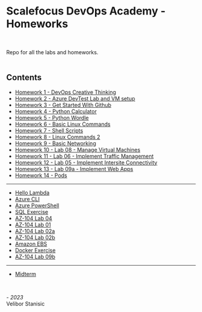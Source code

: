 # Scalefocus DevOps Academy - Homeworks
<br/>

Repo for all the labs and homeworks.  
<br/>

## Contents
* [Homework 1 - DevOps Creative Thinking](https://github.com/NeonHermit/sa-homeworks/tree/main/Homework%201)
* [Homework 2 - Azure DevTest Lab and VM setup](https://github.com/NeonHermit/sa-homeworks/tree/main/Homework%202)
* [Homework 3 - Get Started With Github](https://github.com/NeonHermit/sa-homeworks/tree/main/Homework%203)
* [Homework 4 - Python Calculator](https://github.com/NeonHermit/sa-homeworks/tree/main/Homework%204)
* [Homework 5 - Python Wordle](https://github.com/NeonHermit/sa-homeworks/tree/main/Homework%205)
* [Homework 6 - Basic Linux Commands](https://github.com/NeonHermit/sa-homeworks/tree/main/Homework%206)
* [Homework 7 - Shell Scripts](https://github.com/NeonHermit/sa-homeworks/tree/main/Homework%207)
* [Homework 8 - Linux Commands 2](https://github.com/NeonHermit/sa-homeworks/tree/main/Homework%208)
* [Homework 9 - Basic Networking](https://github.com/NeonHermit/sa-homeworks/tree/main/Homework%209)
* [Homework 10 - Lab 08 - Manage Virtual Machines](https://github.com/NeonHermit/sa-homeworks/tree/main/Homework%2010)
* [Homework 11 - Lab 06 - Implement Traffic Management](https://github.com/NeonHermit/sa-homeworks/tree/main/Homework%2011)
* [Homework 12 - Lab 05 - Implement Intersite Connectivity](https://github.com/NeonHermit/sa-homeworks/tree/main/Homework%2012)
* [Homework 13 - Lab 09a - Implement Web Apps](https://github.com/NeonHermit/sa-homeworks/tree/main/Homework%2013)
* [Homework 14 - Pods](https://github.com/NeonHermit/sa-homeworks/tree/main/Homework%2014)
---
  * [Hello Lambda](https://github.com/NeonHermit/sa-homeworks/tree/main/Hello%20Lambda)
  * [Azure CLI](https://github.com/NeonHermit/sa-homeworks/tree/main/Azure%20CLI)
  * [Azure PowerShell](https://github.com/NeonHermit/sa-homeworks/tree/main/Azure%20PowerShell)
  * [SQL Exercise](https://github.com/NeonHermit/sa-homeworks/tree/main/SQL%20Exercise)
  * [AZ-104 Lab 04](https://github.com/NeonHermit/sa-homeworks/tree/main/AZ-104%20Lab%2004)
  * [AZ-104 Lab 01](https://github.com/NeonHermit/sa-homeworks/tree/main/AZ-104%20Lab%2001)
  * [AZ-104 Lab 02a](https://github.com/NeonHermit/sa-homeworks/tree/main/AZ-104%20Lab%2002a)
  * [AZ-104 Lab 02b](https://github.com/NeonHermit/sa-homeworks/tree/main/AZ-104%20Lab%2002b)
  * [Amazon EBS](https://github.com/NeonHermit/sa-homeworks/tree/main/Amazon%20EBS)
  * [Docker Exercise](https://github.com/NeonHermit/sa-homeworks/tree/main/Docker%20Exercise)
  * [AZ-104 Lab 09b](https://github.com/NeonHermit/sa-homeworks/tree/main/AZ-104%20Lab%2009b)
---
  * [Midterm](https://github.com/NeonHermit/sa-homeworks/tree/main/midterm)

<br/>

*- 2023*  
Velibor Stanisic

